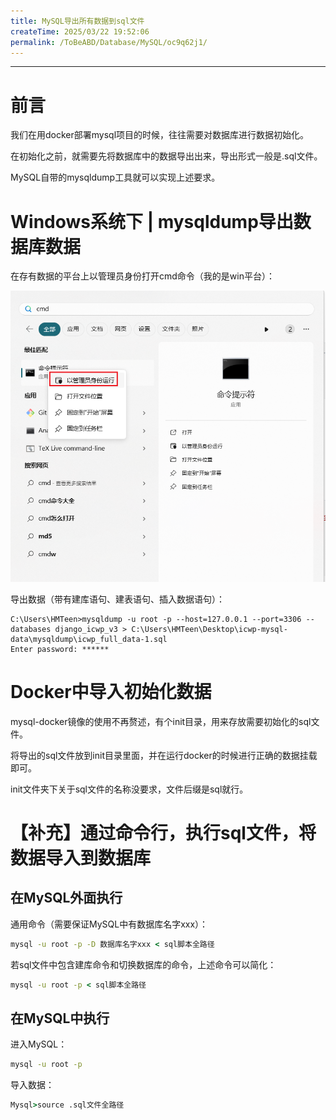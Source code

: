 ```yaml
---
title: MySQL导出所有数据到sql文件
createTime: 2025/03/22 19:52:06
permalink: /ToBeABD/Database/MySQL/oc9q62j1/
---
```

---

# 前言

我们在用docker部署mysql项目的时候，往往需要对数据库进行数据初始化。

在初始化之前，就需要先将数据库中的数据导出出来，导出形式一般是.sql文件。

MySQL自带的mysqldump工具就可以实现上述要求。

# Windows系统下 | mysqldump导出数据库数据

在存有数据的平台上以管理员身份打开cmd命令（我的是win平台）：

![fc47a217b39609d711f3b5b1995e8dac](./assets/fc47a217b39609d711f3b5b1995e8dac.png)

导出数据（带有建库语句、建表语句、插入数据语句）：

```
C:\Users\HMTeen>mysqldump -u root -p --host=127.0.0.1 --port=3306 --databases django_icwp_v3 > C:\Users\HMTeen\Desktop\icwp-mysql-data\mysqldump\icwp_full_data-1.sql
Enter password: ******
```

# Docker中导入初始化数据

mysql-docker镜像的使用不再赘述，有个init目录，用来存放需要初始化的sql文件。

将导出的sql文件放到init目录里面，并在运行docker的时候进行正确的数据挂载即可。

init文件夹下关于sql文件的名称没要求，文件后缀是sql就行。

# 【补充】通过命令行，执行sql文件，将数据导入到数据库

## 在MySQL外面执行

通用命令（需要保证MySQL中有数据库名字xxx）：

```cmd
mysql -u root -p -D 数据库名字xxx < sql脚本全路径
```

若sql文件中包含建库命令和切换数据库的命令，上述命令可以简化：

```cmd
mysql -u root -p < sql脚本全路径
```

## 在MySQL中执行

进入MySQL：

```cmd
mysql -u root -p
```

导入数据：

```cmd
Mysql>source .sql文件全路径
```
